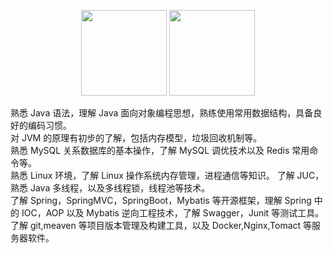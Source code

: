 <center>
<figure>
<img height="137px" src="https://github-readme-stats.vercel.app/api?username=lhh520&hide_title=true&hide_border=true&show_icons=trueline_height=21&text_color=000&icon_color=000&bg_color=0,ea6161,ffc64d,fffc4d,52fa5a&theme=graywhite" />

<img height="137px" src="https://github-readme-stats.vercel.app/api/top-langs/?username=lhh520&hide_title=true&hide_border=true&layout=compact&langs_count=6&text_color=000&icon_color=fff&bg_color=0,52fa5a,4dfcff,c64dff&theme=graywhite" />
</figure>
</center>
熟悉 Java 语法，理解 Java 面向对象编程思想，熟练使用常用数据结构，具备良好的编码习惯。<br />  
对 JVM 的原理有初步的了解，包括内存模型，垃圾回收机制等。 <br /> 
熟悉 MySQL 关系数据库的基本操作，了解 MySQL 调优技术以及 Redis 常用命令等。 <br /> 
熟悉 Linux 环境，了解 Linux 操作系统内存管理，进程通信等知识。 了解 JUC，熟悉 Java 多线程，以及多线程锁，线程池等技术。 <br /> 
了解 Spring，SpringMVC，SpringBoot，Mybatis 等开源框架，理解 Spring 中的 IOC，AOP 以及 Mybatis 逆向工程技术，了解 Swagger，Junit 等测试工具。  <br /> 
了解 git,meaven 等项目版本管理及构建工具，以及 Docker,Nginx,Tomact 等服务器软件。 <br /> 



